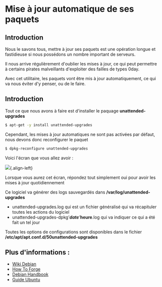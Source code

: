 # Mise à jour automatique de ses paquets

## Introduction

Nous le savons tous, mettre à jour ses paquets est une opération longue
et fastidieuse si nous possédons un nombre important de serveurs.

Il nous arrive régulièrement d'oublier les mises à jour, ce qui peut
permettre à certains pirates malveillants d'exploiter des failles de
types 0day.

Avec cet utilitaire, les paquets vont être mis à jour automatiquement,
ce qui va nous éviter d'y penser, ou de le faire.

## Introduction

Tout ce que nous avons à faire est d'installer le paquage
**unattended-upgrades**

``` bash
$ apt-get -y install unattended-upgrades
```

Cependant, les mises à jour automatiques ne sont pas activées par
défaut, nous devons donc reconfigurer le paquet

``` bash
$ dpkg-reconfigure unattended-upgrades
```

Voici l'écran que vous allez avoir :

![](/unattended-reconfigure.jpg){.align-left}

Lorsque vous aurez cet écran, répondez tout simplement oui pour avoir
les mises à jour quotidiennement

Ce logiciel va générer des logs sauvegardés dans
**/var/log/unattended-upgrades**

-   unattended-upgrades.log qui est un fichier généralisé qui va
    récapituler toutes les actions du logiciel
-   unattended-upgrades-dpkg'_**date**'_**heure**.log qui va indiquer ce
    qui a été fait un tel jour

Toutes les options de configurations sont disponibles dans le fichier
**/etc/apt/apt.conf.d/50unattended-upgrades**

## Plus d'informations :

-   [Wiki Debian](https://wiki.debian.org/UnattendedUpgrades)
-   [How To
    Forge](https://www.howtoforge.com/how-to-configure-automatic-updates-on-debian-squeeze)
-   [Debian
    Handbook](https://debian-handbook.info/browse/fr-FR/stable/sect.regular-upgrades.html)
-   [Guide
    Ubuntu](https://guide.ubuntu-fr.org/server/automatic-updates.html)
